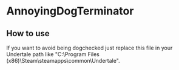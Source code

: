 # AnnoyingDogTerminator
## How to use
If you want to avoid being dogchecked just replace this file in your Undertale path like "C:\Program Files (x86)\Steam\steamapps\common\Undertale".
